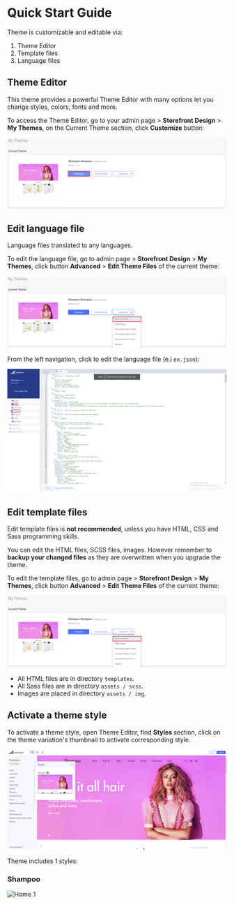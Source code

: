 # Quick Start Guide


Theme is customizable and editable via:

1. Theme Editor
2. Template files
3. Language files


## Theme Editor

This theme provides a powerful Theme Editor with many options let you change styles, colors, fonts and more.

To access the Theme Editor, go to your admin page > __Storefront Design__ > __My Themes__, on the Current Theme section, click __Customize__ button:

![Click customize theme](img/click-customize-theme.png)

## Edit language file

Language files translated to any languages.

To edit the language file, go to admin page > __Storefront Design__ > __My Themes__, click button __Advanced__ > __Edit Theme Files__ of the current theme:

![Edit theme files](img/edit-theme-files.png)

From the left navigation, click to edit the language file (e.i `en.json`):

![Edit language file](img/edit-language-file.png)




## Edit template files

Edit template files is __not recommended__, unless you have HTML, CSS and Sass programming skills.

You can edit the HTML files, SCSS files, images. However remember to __backup your changed files__ as they are overwritten when you upgrade the theme.

To edit the template files, go to admin page > __Storefront Design__ > __My Themes__, click button __Advanced__ > __Edit Theme Files__ of the current theme:

![Edit theme files](img/edit-theme-files.png)

- All HTML files are in directory `templates`.
- All Sass files are in directory `assets / scss`.
- Images are placed in directory `assets / img`.




## Activate a theme style

To activate a theme style, open Theme Editor, find __Styles__ section, click on the theme variation's thumbnail to activate corresponding style.

![Theme editor style](img/theme-editor-style.jpg)


Theme includes 1 styles:

### Shampoo 

![Home 1](img/home1.jpg)



